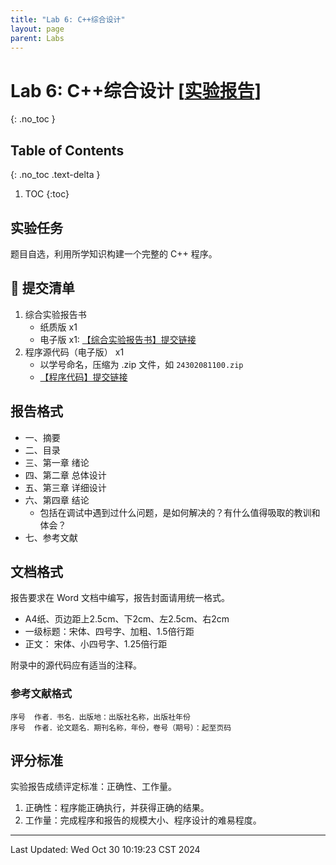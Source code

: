 ```yaml
---
title: "Lab 6: C++综合设计"
layout: page
parent: Labs
---
```


# Lab 6: C++综合设计 \[[实验报告](https://znas.cn/AppH5/share/?nid=KEYDEMJQGA2DCRKHGJBTS&code=T3ZGdm1D9Ga7GGgFTwAkDZzK7BqDkLuSwIhRRfIZPm3CShl3xCEWu2p5UNuSoFBt19&mode=file&display=list)\]
{: .no_toc }

## Table of Contents
{: .no_toc .text-delta }

1. TOC
{:toc}

## 实验任务

题目自选，利用所学知识构建一个完整的 C++ 程序。

## 🧾 提交清单

1. 综合实验报告书
	- 纸质版 x1
	- 电子版 x1: [【综合实验报告书】提交链接](https://znas.cn/AppH5/share/collection?code=6lX86Ttcl3LxvVEw0FgZfUiaxvKH2i7wR8x6O7pxm2156tPY4bRSlsOAYTQJntZiN&nid=KEYDEMJQGA2DCRKHGJBTS&mode=file&display=list&type=3)
2. 程序源代码（电子版） x1
	- 以学号命名，压缩为 .zip 文件，如 `24302081100.zip`
	-  [【程序代码】提交链接](https://znas.cn/AppH5/share/collection?code=6lX86Ttcl3LxvVEw0FgZfRwYZjK8m1KAtFt8KxxXvT5ym1jQSPdV9xGCL1bOW2cVUk&nid=KEYDEMJQGA2DCRKHGJBTS&mode=file&display=list&type=3)

## 报告格式

- 一、摘要
- 二、目录
- 三、第一章 绪论
- 四、第二章 总体设计
- 五、第三章 详细设计
- 六、第四章 结论
	- 包括在调试中遇到过什么问题，是如何解决的？有什么值得吸取的教训和体会？  
- 七、参考文献

## 文档格式

报告要求在 Word 文档中编写，报告封面请用统一格式。

- A4纸、页边距上2.5cm、下2cm、左2.5cm、右2cm
- 一级标题：宋体、四号字、加粗、1.5倍行距
- 正文： 宋体、小四号字、1.25倍行距

附录中的源代码应有适当的注释。

### 参考文献格式

```
序号  作者．书名．出版地：出版社名称，出版社年份
序号  作者．论文题名．期刊名称，年份，卷号（期号）：起至页码
```

## 评分标准

实验报告成绩评定标准：正确性、工作量。  

1. 正确性：程序能正确执行，并获得正确的结果。
2. 工作量：完成程序和报告的规模大小、程序设计的难易程度。

---

Last Updated: Wed Oct 30 10:19:23 CST 2024







